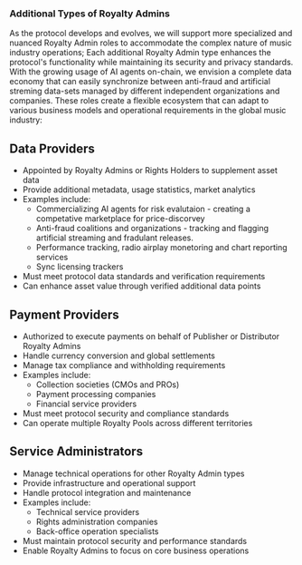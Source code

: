 ### Additional Types of Royalty Admins

As the protocol develops and evolves, we will support more specialized and nuanced Royalty Admin roles to accommodate the complex nature of music industry operations; Each additional Royalty Admin type enhances the protocol's functionality while maintaining its security and privacy standards. With the growing usage of AI agents on-chain, we envision a complete data economy that can easily synchronize between anti-fraud and artificial streming data-sets managed by different independent organizations and companies. These roles create a flexible ecosystem that can adapt to various business models and operational requirements in the global music industry:

## Data Providers
- Appointed by Royalty Admins or Rights Holders to supplement asset data
- Provide additional metadata, usage statistics, market analytics
- Examples include:
  - Commercializing AI agents for risk evalutaion - creating a competative marketplace for price-discorvey
  - Anti-fraud coalitions and organizations - tracking and flagging artificial streaming and fradulant releases.
  - Performance tracking, radio airplay monetoring and chart reporting services
  - Sync licensing trackers
- Must meet protocol data standards and verification requirements
- Can enhance asset value through verified additional data points

## Payment Providers
- Authorized to execute payments on behalf of Publisher or Distributor Royalty Admins
- Handle currency conversion and global settlements
- Manage tax compliance and withholding requirements
- Examples include:
  - Collection societies (CMOs and PROs)
  - Payment processing companies
  - Financial service providers
- Must meet protocol security and compliance standards
- Can operate multiple Royalty Pools across different territories

## Service Administrators
- Manage technical operations for other Royalty Admin types
- Provide infrastructure and operational support
- Handle protocol integration and maintenance
- Examples include:
  - Technical service providers
  - Rights administration companies
  - Back-office operation specialists
- Must maintain protocol security and performance standards
- Enable Royalty Admins to focus on core business operations
